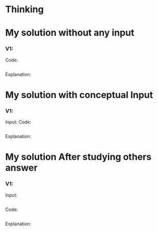 # Thinking



# My solution without any input

### V1:
Code:
```js

```
Explanation:

# My solution with conceptual Input

### V1: 
Input:
Code:
```js

```
Explanation:

# My solution After studying others answer

### V1: 
Input:
```js

```
Code:
```js

```
Explanation: